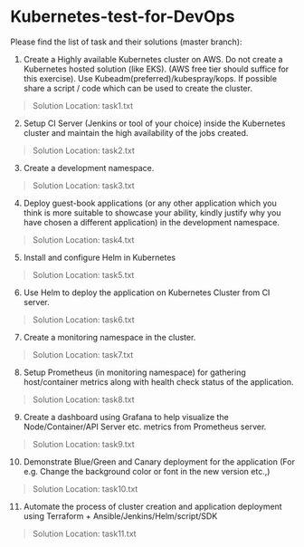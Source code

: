 # Kubernetes-test-for-DevOps

Please find the list of task and their solutions (master branch):
1) Create a Highly available Kubernetes cluster on AWS. Do not create a Kubernetes hosted solution (like EKS). (AWS free tier should suffice for this exercise). Use Kubeadm(preferred)/kubespray/kops. If possible share a script / code which can be used to create the cluster.
>Solution Location: task1.txt

2) Setup CI Server (Jenkins or tool of your choice) inside the Kubernetes cluster and maintain the high availability of the jobs created.
>Solution Location: task2.txt

3) Create a development namespace.
>Solution Location: task3.txt

4) Deploy guest-book applications (or any other application which you think is more suitable to showcase your ability, kindly justify why you have chosen a different application) in the development namespace.
>Solution Location: task4.txt

5) Install and configure Helm in Kubernetes
>Solution Location: task5.txt

6) Use Helm to deploy the application on Kubernetes Cluster from CI server.
>Solution Location: task6.txt

7) Create a monitoring namespace in the cluster.
>Solution Location: task7.txt

8) Setup Prometheus (in monitoring namespace) for gathering host/container metrics along with health check status of the application.
>Solution Location: task8.txt

9) Create a dashboard using Grafana to help visualize the Node/Container/API Server etc. metrics from Prometheus server.
>Solution Location: task9.txt

10) Demonstrate Blue/Green and Canary deployment for the application (For e.g. Change the background color or font in the new version etc.,)
>Solution Location: task10.txt

11) Automate the process of cluster creation and application deployment using Terraform + Ansible/Jenkins/Helm/script/SDK
>Solution Location: task11.txt
